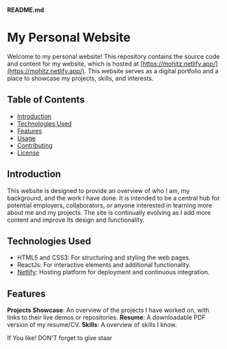 **README.md**

# My Personal Website

Welcome to my personal website! This repository contains the source code and content for my website, which is hosted at [https://mohitz.netlify.app/](https://mohitz.netlify.app/). This website serves as a digital portfolio and a place to showcase my projects, skills, and interests.

## Table of Contents

- [Introduction](#introduction)
- [Technologies Used](#technologies-used)
- [Features](#features)
- [Usage](#usage)
- [Contributing](#contributing)
- [License](#license)

## Introduction

This website is designed to provide an overview of who I am, my background, and the work I have done. It is intended to be a central hub for potential employers, collaborators, or anyone interested in learning more about me and my projects. The site is continually evolving as I add more content and improve its design and functionality.

## Technologies Used

- HTML5 and CSS3: For structuring and styling the web pages.
- ReactJs: For interactive elements and additional functionality.
- [Netlify](https://www.netlify.com/): Hosting platform for deployment and continuous integration.

## Features
**Projects Showcase**: An overview of the projects I have worked on, with links to their live demos or repositories.
**Resume**: A downloadable PDF version of my resume/CV.
**Skills**: A overview of skills I know.


If You like! DON'T forget to give staar
